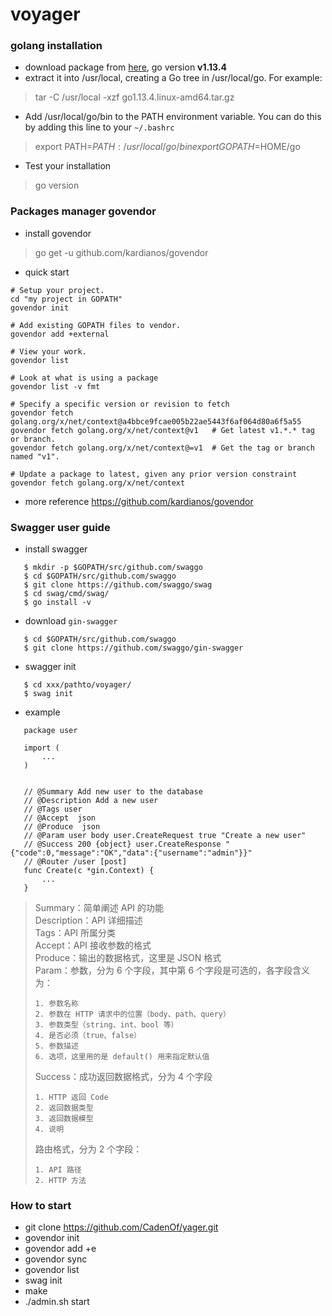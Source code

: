 # voyager

### golang installation

* download package from [here](https://golang.google.cn/dl/), go version **v1.13.4**
* extract it into /usr/local, creating a Go tree in /usr/local/go. 
For example:
> tar -C /usr/local -xzf go1.13.4.linux-amd64.tar.gz
* Add /usr/local/go/bin to the PATH environment variable. You can do this by adding this line to your `~/.bashrc`
> export PATH=$PATH:/usr/local/go/bin
> export GOPATH=$HOME/go
* Test your installation
> go version



### Packages manager govendor

* install govendor
> go get -u github.com/kardianos/govendor
* quick start
```
# Setup your project.
cd "my project in GOPATH"
govendor init

# Add existing GOPATH files to vendor.
govendor add +external

# View your work.
govendor list

# Look at what is using a package
govendor list -v fmt

# Specify a specific version or revision to fetch
govendor fetch golang.org/x/net/context@a4bbce9fcae005b22ae5443f6af064d80a6f5a55
govendor fetch golang.org/x/net/context@v1   # Get latest v1.*.* tag or branch.
govendor fetch golang.org/x/net/context@=v1  # Get the tag or branch named "v1".

# Update a package to latest, given any prior version constraint
govendor fetch golang.org/x/net/context

```
* more reference https://github.com/kardianos/govendor



### Swagger user guide

* install swagger
```
   $ mkdir -p $GOPATH/src/github.com/swaggo
   $ cd $GOPATH/src/github.com/swaggo
   $ git clone https://github.com/swaggo/swag
   $ cd swag/cmd/swag/
   $ go install -v
```
* download `gin-swagger`
```
   $ cd $GOPATH/src/github.com/swaggo
   $ git clone https://github.com/swaggo/gin-swagger
```
* swagger init
```
   $ cd xxx/pathto/voyager/
   $ swag init
```

* example
```
   package user
   
   import (
       ...
   )
   
   
   // @Summary Add new user to the database
   // @Description Add a new user
   // @Tags user
   // @Accept  json
   // @Produce  json
   // @Param user body user.CreateRequest true "Create a new user"
   // @Success 200 {object} user.CreateResponse "{"code":0,"message":"OK","data":{"username":"admin"}}"
   // @Router /user [post]
   func Create(c *gin.Context) {
       ...
   }
```
>
>  Summary：简单阐述 API 的功能  
>   Description：API 详细描述  
>   Tags：API 所属分类  
>   Accept：API 接收参数的格式  
>   Produce：输出的数据格式，这里是 JSON 格式  
>   Param：参数，分为 6 个字段，其中第 6 个字段是可选的，各字段含义为： 
>  
>     1. 参数名称  
>     2. 参数在 HTTP 请求中的位置（body、path、query）  
>     3. 参数类型（string、int、bool 等）  
>     4. 是否必须（true、false）  
>     5. 参数描述  
>     6. 选项，这里用的是 default() 用来指定默认值  
>   Success：成功返回数据格式，分为 4 个字段  
>  
>     1. HTTP 返回 Code  
>     2. 返回数据类型  
>     3. 返回数据模型  
>     4. 说明  
>   路由格式，分为 2 个字段： 
>   
>     1. API 路径  
>     2. HTTP 方法  
>



### How to start

* git clone https://github.com/CadenOf/yager.git
* govendor init
* govendor add +e 
* govendor sync
* govendor list
* swag init
* make
* ./admin.sh start


